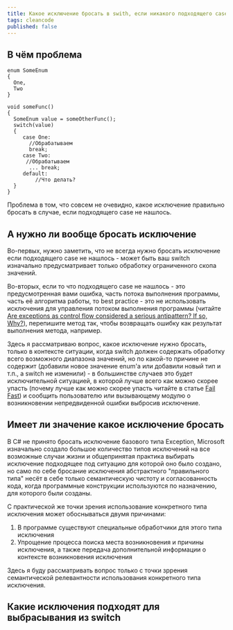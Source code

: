 ```yaml
---	
title: Какое исключение бросать в swith, если никакого подходящего case не нашлось?
tags: cleancode
published: false	
---	
```


## В чём проблема

```
enum SomeEnum
{
  One,
  Two
}

void someFunc()
{
  SomeEnum value = someOtherFunc();
  switch(value)
  {
     case One:
       //Обрабатываем
       break;
     case Two:
      //Обрабатываем
       ... break;
     default:
         //Что делать?
  }
}
```

Проблема в том, что совсем не очевидно, какое исключение правильно бросать в случае, если подходящего case не нашлось.

## А нужно ли вообще бросать исключение

Во-первых, нужно заметить, что не всегда нужно бросать исключение если подходящего case не нашлось - может быть ваш switch изначально предусматривает только обработку ограниченного скопа значений.

Во-вторых, если то что подходящего case не нашлось - это предусмотренная вами ошибка, часть потока выполнения программы, часть её алгоритма работы, то best practice - это не использовать исключения для управления потоком выполнения программы (читайте [Are exceptions as control flow considered a serious antipattern? If so, Why?](https://softwareengineering.stackexchange.com/q/189222/236856)), перепишите метод так, чтобы возвращать ошибку как результат выполнения метода, например.

Здесь я рассматриваю вопрос, какое исключение нужно бросать, только в контексте ситуации, когда switch должен содержать обработку всего возможного диапазона значений, но по какой-то причине не содержит (добавили новое значение enum'а или добавили новый тип и т.п., а switch не изменили) - в большинстве случаев это будет исключительной ситуацией, в которой лучше всего как можно скорее упасть (почему лучше как можно скорее упасть читайте в статье [Fail Fast](https://www.martinfowler.com/ieeeSoftware/failFast.pdf)) и сообщить пользователю или вызывающему модулю о возникновении непредвиденной ошибки выбросив исключение.

## Имеет ли значение какое исключение бросать

В C# не принято бросать исключение базового типа Exception, Microsoft изначально создало большое количество типов исключений на все возможные случаи жизни и общепринятая практика выбирать исключение подходящее под ситуацию для которой оно было создано, но само по себе бросание исключения абстрактного "правильного типа" несёт в себе только семантическую чистоту и согласованность кода, когда программные конструкции используются по назначению, для которого были созданы.

С практической же точки зрения использование конкретного типа исключения может обоснываться двумя причинами:

1. В программе существуют специальные обработчики для этого типа исключения
2. Упрощение процесса поиска места возникновения и причины исключения, а также передача дополнительной информации о контексте возникновения исключения

Здесь я буду рассматривать вопрос только с точки зррения семантической релевантности использования конкретного типа исключения.

## Какие исключения подходят для выбрасывания из switch


